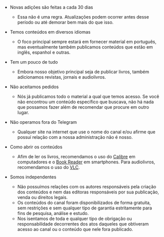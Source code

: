 - Novas adições são feitas a cada 30 dias
  - Essa não é uma regra. Atualizações podem ocorrer antes desse período ou até demorar bem mais do que isso.

- Temos conteúdos em diversos idiomas
  - O foco principal sempre estará em fornecer material em português, mas eventualmente também publicamos conteúdos que estão em inglês, espanhol e outras.

- Tem um pouco de tudo
  - Embora nosso objetivo principal seja de publicar livros, também adicionamos revistas, jornais e audiolivros.

- Não aceitamos pedidos
  - Nós já publicamos todo o material a qual que temos acesso. Se você não encontrou um conteúdo específico que buscava, não há nada que possamos fazer além de recomendar que procure em outro lugar.

- Não operamos fora do Telegram
  - Qualquer site na internet que use o nome do canal e/ou afirme que possuí relação com a nossa administração não é nosso.

- Como abrir os conteúdos
  - Afim de ler os livros, recomendamos o uso do [Calibre](https://calibre-ebook.com) em computadores e o [Book Reader](https://play.google.com/store/apps/details?id=com.github.axet.bookreader) em smartphones. Para audiolivros, recomendamos o uso do [VLC](https://www.videolan.org/vlc/).

- Somos independentes
  - Não possuímos relações com os autores responsáveis pela criação dos conteúdos e nem das editoras responsáveis por sua publicação, venda ou direitos legais.
  - Os conteúdos do canal foram disponibilizados de forma gratuita, sem restrições e sem qualquer tipo de garantia estritamente para fins de pesquisa, análise e estudo.
  - Nos isentamos de toda e qualquer tipo de obrigação ou responsabilidade decorrentes dos atos daqueles que obtiveram acesso ao canal ou o conteúdo que nele fora publicado.